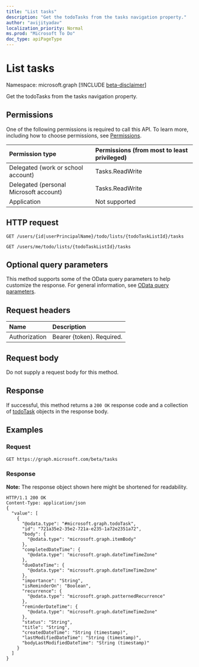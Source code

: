 ```yaml
---
title: "List tasks"
description: "Get the todoTasks from the tasks navigation property."
author: "avijityadav"
localization_priority: Normal
ms.prod: "Microsoft To Do"
doc_type: apiPageType
---
```


# List tasks
Namespace: microsoft.graph
[!INCLUDE [beta-disclaimer](../../includes/beta-disclaimer.md)]

Get the todoTasks from the tasks navigation property.

## Permissions
One of the following permissions is required to call this API. To learn more, including how to choose permissions, see [Permissions](/concepts/permissions-reference.md).

|Permission type|Permissions (from most to least privileged)|
|:---|:---|
|Delegated (work or school account)|Tasks.ReadWrite|
|Delegated (personal Microsoft account)|Tasks.ReadWrite|
|Application|Not supported|

## HTTP request

<!-- {
  "blockType": "ignored"
}
-->
``` http
GET /users/{id|userPrincipalName}/todo/lists/{todoTaskListId}/tasks

GET /users/me/todo/lists/{todoTaskListId}/tasks
```

## Optional query parameters
This method supports some of the OData query parameters to help customize the response. For general information, see [OData query parameters](/graph/query-parameters).

## Request headers
|Name|Description|
|:---|:---|
|Authorization|Bearer {token}. Required.|

## Request body
Do not supply a request body for this method.

## Response

If successful, this method returns a `200 OK` response code and a collection of [todoTask](../resources/todotask.md) objects in the response body.

## Examples

### Request
<!-- {
  "blockType": "request",
  "name": "get_todotask"
}
-->
``` http
GET https://graph.microsoft.com/beta/tasks
```


### Response
**Note:** The response object shown here might be shortened for readability.
<!-- {
  "blockType": "response",
  "truncated": true,
  "@odata.type": "collection(microsoft.graph.todotask)"
}
-->
``` http
HTTP/1.1 200 OK
Content-Type: application/json
{
  "value": [
    {
      "@odata.type": "#microsoft.graph.todoTask",
      "id": "721a35e2-35e2-721a-e235-1a72e2351a72",
      "body": {
        "@odata.type": "microsoft.graph.itemBody"
      },
      "completedDateTime": {
        "@odata.type": "microsoft.graph.dateTimeTimeZone"
      },
      "dueDateTime": {
        "@odata.type": "microsoft.graph.dateTimeTimeZone"
      },
      "importance": "String",
      "isReminderOn": "Boolean",
      "recurrence": {
        "@odata.type": "microsoft.graph.patternedRecurrence"
      },
      "reminderDateTime": {
        "@odata.type": "microsoft.graph.dateTimeTimeZone"
      },
      "status": "String",
      "title": "String",
      "createdDateTime": "String (timestamp)",
      "lastModifiedDateTime": "String (timestamp)",
      "bodyLastModifiedDateTime": "String (timestamp)"
    }
  ]
}
```

